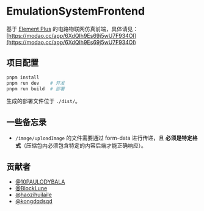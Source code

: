 # EmulationSystemFrontend

基于 [Element Plus](https://element-plus.org/) 的电路物联网仿真前端，具体请见：[https://modao.cc/app/6XdQIh9Es69j5wU7F934Ol](https://modao.cc/app/6XdQIh9Es69j5wU7F934Ol)

## 项目配置

```bash
pnpm install
pnpm run dev    # 开发
pnpm run build  # 部署
```

生成的部署文件位于 `./dist/`。

## 一些备忘录

- `/image/uploadImage` 的文件需要通过 form-data 进行传递，且 **必须是特定格式**（压缩包内必须包含特定的内容后端才能正确响应）。

## 贡献者

- [@10PAULODYBALA](https://github.com/10PAULODYBALA)
- [@BlockLune](https://github.com/BlockLune)
- [@haozihuilaile](https://github.com/haozihuilaile)
- [@kongdqdsqd](https://github.com/kongdqdsqd)

